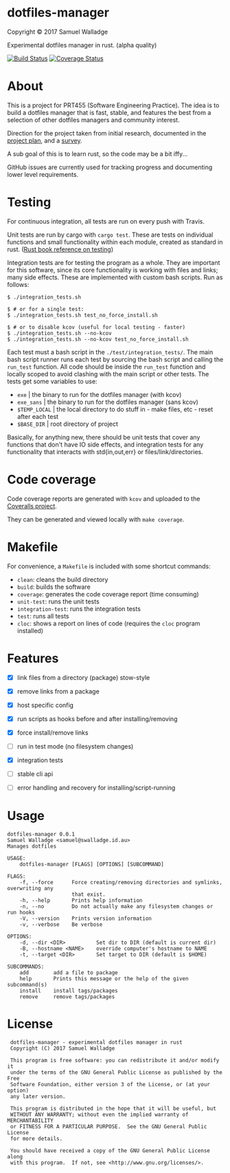 # dotfiles-manager

Copyright © 2017 Samuel Walladge

Experimental dotfiles manager in rust. (alpha quality)

[![Build Status](https://travis-ci.org/swalladge/dotfiles-manager.svg?branch=master)](https://travis-ci.org/swalladge/dotfiles-manager)
[![Coverage Status](https://coveralls.io/repos/github/swalladge/dotfiles-manager/badge.svg?branch=master)](https://coveralls.io/github/swalladge/dotfiles-manager?branch=master)

# About

This is a project for PRT455 (Software Engineering Practice).
The idea is to build a dotfiles manager that is fast, stable, and features the
best from a selection of other dotfiles managers and community interest.

Direction for the project taken from initial research, documented in the
[project plan](docs/PRT455-project-plan-SamuelWalladge.pdf), and a
[survey](https://swalladge.id.au/posts/2017/08/07/dotfiles-config-survey.html).

A sub goal of this is to learn rust, so the code may be a bit iffy...

GitHub issues are currently used for tracking progress and documenting
lower level requirements.


# Testing

For continuous integration, all tests are run on every push with Travis.

Unit tests are run by cargo with `cargo test`. These are tests on individual
functions and small functionality within each module, created as standard in
rust. ([Rust book reference on testing](https://doc.rust-lang.org/stable/book/second-edition/ch11-01-writing-tests.html))

Integration tests are for testing the program as a whole. They are important
for this software, since its core functionality is working with files and
links; many side effects. These are implemented with custom bash scripts. Run
as follows:

```
$ ./integration_tests.sh

$ # or for a single test:
$ ./integration_tests.sh test_no_force_install.sh

$ # or to disable kcov (useful for local testing - faster)
$ ./integration_tests.sh --no-kcov
$ ./integration_tests.sh --no-kcov test_no_force_install.sh
```

Each test must a bash script in the `./test/integration_tests/`. The main bash
script runner runs each test by sourcing the bash script and calling the
`run_test` function. All code should be inside the `run_test` function and
locally scoped to avoid clashing with the main script or other tests.
The tests get some variables to use:

- `exe`           | the binary to run for the dotfiles manager (with kcov)
- `exe_sans`      | the binary to run for the dotfiles manager (sans kcov)
- `$TEMP_LOCAL`   | the local directory to do stuff in - make files, etc - reset after each test
- `$BASE_DIR`     | root directory of project

Basically, for anything new, there should be unit tests that cover any
functions that don't have IO side effects, and integration tests for any
functionality that interacts with std{in,out,err} or files/link/directories.


# Code coverage

Code coverage reports are generated with `kcov` and uploaded to the [Coveralls
project](https://coveralls.io/github/swalladge/dotfiles-manager).

They can be generated and viewed locally with `make coverage`.


# Makefile

For convenience, a `Makefile` is included with some shortcut commands:

- `clean`: cleans the build directory
- `build`: builds the software
- `coverage`: generates the code coverage report (time consuming)
- `unit-test`: runs the unit tests
- `integration-test`: runs the integration tests
- `test`: runs all tests
- `cloc`: shows a report on lines of code (requires the `cloc` program installed)


# Features

- [x] link files from a directory (package) stow-style
- [x] remove links from a package
- [x] host specific config
- [x] run scripts as hooks before and after installing/removing
- [x] force install/remove links
- [ ] run in test mode (no filesystem changes)
- [x] integration tests
- [ ] stable cli api
- [ ] error handling and recovery for installing/script-running


# Usage

```
dotfiles-manager 0.0.1
Samuel Walladge <samuel@swalladge.id.au>
Manages dotfiles

USAGE:
    dotfiles-manager [FLAGS] [OPTIONS] [SUBCOMMAND]

FLAGS:
    -f, --force      Force creating/removing directories and symlinks, overwriting any
                     that exist.
    -h, --help       Prints help information
    -n, --no         Do not actually make any filesystem changes or run hooks
    -V, --version    Prints version information
    -v, --verbose    Be verbose

OPTIONS:
    -d, --dir <DIR>          Set dir to DIR (default is current dir)
    -B, --hostname <NAME>    override computer's hostname to NAME
    -t, --target <DIR>       Set target to DIR (default is $HOME)

SUBCOMMANDS:
    add        add a file to package
    help       Prints this message or the help of the given subcommand(s)
    install    install tags/packages
    remove     remove tags/packages
```


# License

     dotfiles-manager - experimental dotfiles manager in rust
     Copyright (C) 2017 Samuel Walladge

     This program is free software: you can redistribute it and/or modify it
     under the terms of the GNU General Public License as published by the Free
     Software Foundation, either version 3 of the License, or (at your option)
     any later version.

     This program is distributed in the hope that it will be useful, but
     WITHOUT ANY WARRANTY; without even the implied warranty of MERCHANTABILITY
     or FITNESS FOR A PARTICULAR PURPOSE.  See the GNU General Public License
     for more details.

     You should have received a copy of the GNU General Public License along
     with this program.  If not, see <http://www.gnu.org/licenses/>.
